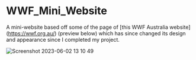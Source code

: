 # WWF_Mini_Website
A mini-website based off some of the page of [this WWF Australia website] (https://wwf.org.au/) (preview below) which has since changed its design and appearance since I completed my project. 

![Screenshot 2023-06-02 13 10 49](https://github.com/gdwhittaker94/WWF_Mini_Website/assets/105855731/aa469f68-a6ca-44ba-a034-d2ecd941aeb6)
